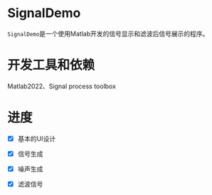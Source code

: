 # SignalDemo

`SignalDemo`是一个使用Matlab开发的信号显示和滤波后信号展示的程序。



# 开发工具和依赖

Matlab2022、Signal process toolbox



# 进度

- [x] 基本的UI设计
- [x] 信号生成
- [x] 噪声生成
- [x] 滤波信号


